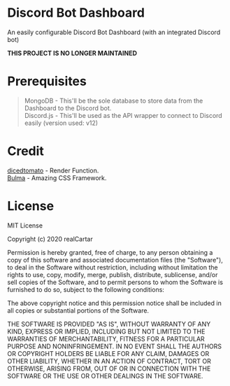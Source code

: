 # Discord Bot Dashboard
An easily configurable Discord Bot Dashboard (with an integrated Discord bot)

**THIS PROJECT IS NO LONGER MAINTAINED**

# Prerequisites

 > MongoDB - This'll be the sole database to store data from the Dashboard to the Discord bot.\
 > Discord.js - This'll be used as the API wrapper to connect to Discord easily (version used: v12)

# Credit


[dicedtomato](https://github.com/dicedtomatoreal) - Render Function.\
[Bulma](https://bulma.io) - Amazing CSS Framework.

# License 
MIT License

Copyright (c) 2020 realCartar

Permission is hereby granted, free of charge, to any person obtaining a copy
of this software and associated documentation files (the "Software"), to deal
in the Software without restriction, including without limitation the rights
to use, copy, modify, merge, publish, distribute, sublicense, and/or sell
copies of the Software, and to permit persons to whom the Software is
furnished to do so, subject to the following conditions:

The above copyright notice and this permission notice shall be included in all
copies or substantial portions of the Software.

THE SOFTWARE IS PROVIDED "AS IS", WITHOUT WARRANTY OF ANY KIND, EXPRESS OR
IMPLIED, INCLUDING BUT NOT LIMITED TO THE WARRANTIES OF MERCHANTABILITY,
FITNESS FOR A PARTICULAR PURPOSE AND NONINFRINGEMENT. IN NO EVENT SHALL THE
AUTHORS OR COPYRIGHT HOLDERS BE LIABLE FOR ANY CLAIM, DAMAGES OR OTHER
LIABILITY, WHETHER IN AN ACTION OF CONTRACT, TORT OR OTHERWISE, ARISING FROM,
OUT OF OR IN CONNECTION WITH THE SOFTWARE OR THE USE OR OTHER DEALINGS IN THE
SOFTWARE.
